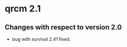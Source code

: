 qrcm 2.1
=============

Changes with respect to version 2.0
------------------
* bug with survival 2.41 fixed.